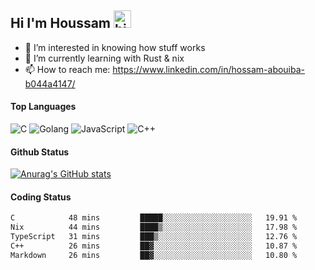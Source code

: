 ## Hi I'm Houssam <img src="https://user-images.githubusercontent.com/1303154/88677602-1635ba80-d120-11ea-84d8-d263ba5fc3c0.gif" width="28px" alt="hi">

- 👀 I’m interested in knowing how stuff works
- 🔭 I’m currently learning with Rust & nix
- 📫 How to reach me: https://www.linkedin.com/in/hossam-abouiba-b044a4147/

#### Top Languages

![C](https://img.shields.io/badge/c-%2300599C.svg?style=for-the-badge&logo=c&logoColor=white)
![Golang](https://img.shields.io/badge/go-blue?style=for-the-badge&logo=Goland)
![JavaScript](https://img.shields.io/badge/javascript-%23323330.svg?style=for-the-badge&logo=javascript&logoColor=%23F7DF1E)
![C++](https://img.shields.io/badge/C%2B%2B-blue?style=for-the-badge&logo=C%2B%2B)


#### Github Status
[![Anurag's GitHub stats](https://github-readme-stats.vercel.app/api?username=0xhoussam&theme=tokyonight)](https://github.com/anuraghazra/github-readme-stats)

#### Coding Status
<!--START_SECTION:waka-->

```txt
C            48 mins         █████░░░░░░░░░░░░░░░░░░░░   19.91 %
Nix          44 mins         ████▒░░░░░░░░░░░░░░░░░░░░   17.98 %
TypeScript   31 mins         ███▒░░░░░░░░░░░░░░░░░░░░░   12.76 %
C++          26 mins         ██▓░░░░░░░░░░░░░░░░░░░░░░   10.87 %
Markdown     26 mins         ██▓░░░░░░░░░░░░░░░░░░░░░░   10.80 %
```

<!--END_SECTION:waka-->
